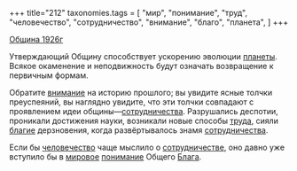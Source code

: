 +++
title="212"
taxonomies.tags = [
 "мир",
 "понимание",
 "труд",
 "человечество",
 "сотрудничество",
 "внимание",
 "благо",
 "планета",
]
+++

[Община 1926г](/agni/1926)

Утверждающий Общину способствует ускорению эволюции [планеты](/tags/планета). Всякое окаменение и неподвижность будут означать возвращение к первичным формам.   

Обратите [внимание](/tags/внимание) на историю прошлого; вы увидите ясные толчки преуспеяний, вы наглядно увидите, что эти толчки совпадают с проявлением идеи общины—[сотрудничества](/tags/сотрудничество). Разрушались деспотии, проникали достижения науки, возникали новые способы [труда](/tags/труд), сияли [благие](/tags/благо) дерзновения, когда развёртывалось знамя [сотрудничества](/tags/сотрудничество).   

Если бы [человечество](/tags/человечество) чаще мыслило о [сотрудничестве](/tags/сотрудничество), оно давно уже вступило бы в [мировое](/tags/мир) [понимание](/tags/понимание) Общего [Блага](/tags/благо).   

